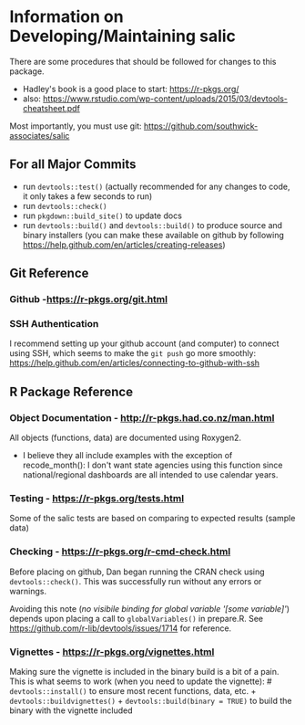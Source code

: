 
# Information on Developing/Maintaining salic

There are some procedures that should be followed for changes to this package.

- Hadley's book is a good place to start: https://r-pkgs.org/ 
- also: https://www.rstudio.com/wp-content/uploads/2015/03/devtools-cheatsheet.pdf

Most importantly, you must use git: https://github.com/southwick-associates/salic

## For all Major Commits

- run `devtools::test()` (actually recommended for any changes to code, it only takes a few seconds to run)
- run `devtools::check()`
- run `pkgdown::build_site()` to update docs
- run `devtools::build()` and `devtools::build()` to produce source and binary installers (you can make these available on github by following https://help.github.com/en/articles/creating-releases)


## Git Reference

### Github -https://r-pkgs.org/git.html

### SSH Authentication

I recommend setting up your github account (and computer) to connect using SSH, which seems to make the `git push` go more smoothly:
https://help.github.com/en/articles/connecting-to-github-with-ssh


## R Package Reference

### Object Documentation - http://r-pkgs.had.co.nz/man.html

All objects (functions, data) are documented using Roxygen2. 

- I believe they all include examples with the exception of recode_month(): I don't want state agencies using this function since national/regional dashboards are all intended to use calendar years.

### Testing - https://r-pkgs.org/tests.html

Some of the salic tests are based on comparing to expected results (sample data)

### Checking - https://r-pkgs.org/r-cmd-check.html

Before placing on github, Dan began running the CRAN check using `devtools::check()`. This was successfully run without any errors or warnings. 

Avoiding this note (*no visibile binding for global variable '[some variable]'*) depends upon placing a call to `globalVariables()` in prepare.R. See https://github.com/r-lib/devtools/issues/1714 for reference.

### Vignettes - https://r-pkgs.org/vignettes.html

Making sure the vignette is included in the binary build is a bit of a pain. This is what seems to work (when you need to update the vignette):
    # `devtools::install()` to ensure most recent functions, data, etc.
    + `devtools::buildvignettes()` 
    + `devtools::build(binary = TRUE)` to build the binary with the vignette included
